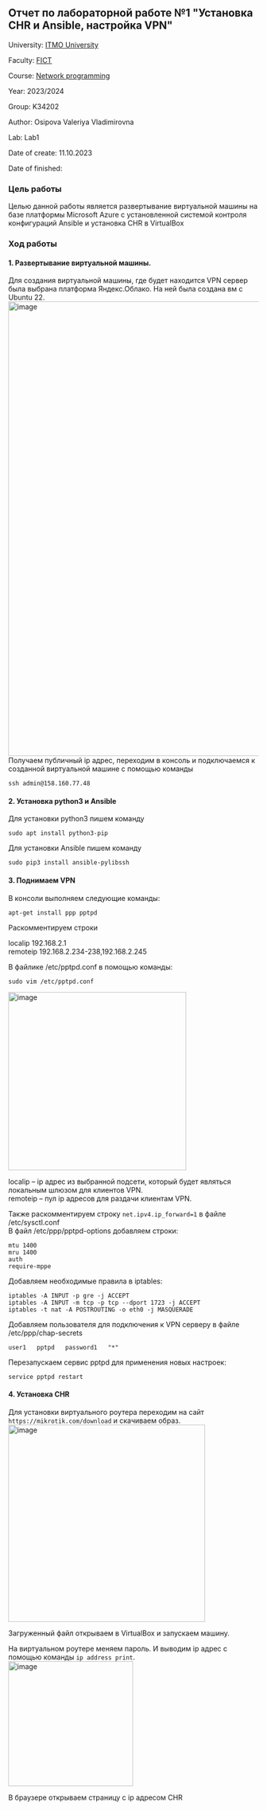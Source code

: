## Отчет по лабораторной работе №1 "Установка CHR и Ansible, настройка VPN"

University: [ITMO University](https://itmo.ru/ru/)

Faculty: [FICT](https://fict.itmo.ru)

Course: [Network programming](https://github.com/itmo-ict-faculty/network-programming)

Year: 2023/2024

Group: K34202

Author: Osipova Valeriya Vladimirovna

Lab: Lab1

Date of create: 11.10.2023

Date of finished: 

### Цель работы
Целью данной работы является развертывание виртуальной машины на базе платформы Microsoft Azure с установленной системой контроля конфигураций Ansible и установка CHR в VirtualBox

### Ход работы
#### 1. Развертывание виртуальной машины.
Для создания виртуальной машины, где будет находится VPN сервер была выбрана платформа Яндекс.Облако. На ней была создана вм с Ubuntu 22.
<img width="913" alt="image" src="https://github.com/Valeriya-Osipova/2023_2024-network_programming-k34202-osipova_v_v/assets/64967406/618bca49-c5f5-459e-b02f-1aa17e5123e8"> \
Получаем публичный ip адрес, переходим в консоль и подключаемся к созданной виртуальной машине с помощью команды 
```
ssh admin@158.160.77.48
```
#### 2. Установка python3 и Ansible
Для установки python3 пишем команду
```
sudo apt install python3-pip
```
Для установки Ansible пишем команду
```
sudo pip3 install ansible-pylibssh
```
#### 3. Поднимаем VPN
В консоли выполняем следующие команды:
```
apt-get install ppp pptpd
```
Раскомментируем строки 

localip 192.168.2.1 \
remoteip 192.168.2.234-238,192.168.2.245

В файлике /etc/pptpd.conf в помощью команды:
```
sudo vim /etc/pptpd.conf
```
<img width="358" alt="image" src="https://github.com/Valeriya-Osipova/2023_2024-network_programming-k34202-osipova_v_v/assets/64967406/9691cbbf-98c2-4bb3-97d2-eb939cfd6398">

localip – ip адрес из выбранной подсети, который будет являться локальным шлюзом для клиентов VPN.\
remoteip – пул ip адресов для раздачи клиентам VPN.

Также раскомментируем строку `net.ipv4.ip_forward=1` в файле /etc/sysctl.conf \
В файл /etc/ppp/pptpd-options добавляем строки: 
```
mtu 1400
mru 1400
auth
require-mppe
```

Добавляем необходимые правила в iptables:
```
iptables -A INPUT -p gre -j ACCEPT
iptables -A INPUT -m tcp -p tcp --dport 1723 -j ACCEPT
iptables -t nat -A POSTROUTING -o eth0 -j MASQUERADE
```
Добавляем пользователя для подключения к VPN серверу в файле /etc/ppp/chap-secrets
```
user1	pptpd	password1	"*"
```
Перезапускаем сервис pptpd для применения новых настроек:
```
service pptpd restart
```
#### 4. Установка CHR
Для установки виртуального роутера переходим на сайт `https://mikrotik.com/download` и скачиваем образ.
<img width="396" alt="image" src="https://github.com/Valeriya-Osipova/2023_2024-network_programming-k34202-osipova_v_v/assets/64967406/b2b47710-b435-469f-b41b-68a90b8dcb10">

Загруженный файл открываем в VirtualBox и запускаем машину.

На виртуальном роутере меняем пароль. И выводим ip адрес с помощью команды `ip address print`.
<img width="251" alt="image" src="https://github.com/Valeriya-Osipova/2023_2024-network_programming-k34202-osipova_v_v/assets/64967406/0ed2c87e-871e-4b51-b359-63246b123034">

В браузере открываем страницу c ip адресом CHR

